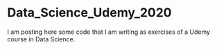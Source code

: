 # Data_Science_Udemy_2020
I am posting here some code that I am writing as exercises of a Udemy course in Data Science.
